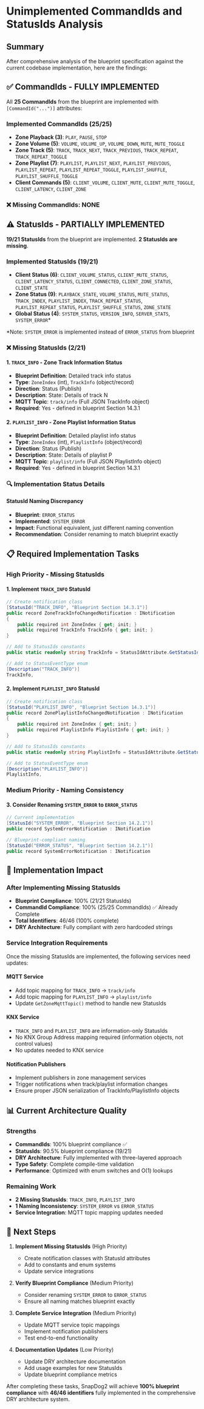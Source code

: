 # Unimplemented CommandIds and StatusIds Analysis

## Summary

After comprehensive analysis of the blueprint specification against the current codebase implementation, here are the findings:

## ✅ CommandIds - FULLY IMPLEMENTED

All **25 CommandIds** from the blueprint are implemented with `[CommandId("...")]` attributes:

### Implemented CommandIds (25/25)
- **Zone Playback (3)**: `PLAY`, `PAUSE`, `STOP`
- **Zone Volume (5)**: `VOLUME`, `VOLUME_UP`, `VOLUME_DOWN`, `MUTE`, `MUTE_TOGGLE`
- **Zone Track (5)**: `TRACK`, `TRACK_NEXT`, `TRACK_PREVIOUS`, `TRACK_REPEAT`, `TRACK_REPEAT_TOGGLE`
- **Zone Playlist (7)**: `PLAYLIST`, `PLAYLIST_NEXT`, `PLAYLIST_PREVIOUS`, `PLAYLIST_REPEAT`, `PLAYLIST_REPEAT_TOGGLE`, `PLAYLIST_SHUFFLE`, `PLAYLIST_SHUFFLE_TOGGLE`
- **Client Commands (5)**: `CLIENT_VOLUME`, `CLIENT_MUTE`, `CLIENT_MUTE_TOGGLE`, `CLIENT_LATENCY`, `CLIENT_ZONE`

### ❌ Missing CommandIds: **NONE**

## ⚠️ StatusIds - PARTIALLY IMPLEMENTED

**19/21 StatusIds** from the blueprint are implemented. **2 StatusIds are missing**.

### Implemented StatusIds (19/21)
- **Client Status (6)**: `CLIENT_VOLUME_STATUS`, `CLIENT_MUTE_STATUS`, `CLIENT_LATENCY_STATUS`, `CLIENT_CONNECTED`, `CLIENT_ZONE_STATUS`, `CLIENT_STATE`
- **Zone Status (9)**: `PLAYBACK_STATE`, `VOLUME_STATUS`, `MUTE_STATUS`, `TRACK_INDEX`, `PLAYLIST_INDEX`, `TRACK_REPEAT_STATUS`, `PLAYLIST_REPEAT_STATUS`, `PLAYLIST_SHUFFLE_STATUS`, `ZONE_STATE`
- **Global Status (4)**: `SYSTEM_STATUS`, `VERSION_INFO`, `SERVER_STATS`, `SYSTEM_ERROR`*

*Note: `SYSTEM_ERROR` is implemented instead of `ERROR_STATUS` from blueprint

### ❌ Missing StatusIds (2/21)

#### 1. `TRACK_INFO` - Zone Track Information Status
- **Blueprint Definition**: Detailed track info status
- **Type**: `ZoneIndex` (int), `TrackInfo` (object/record)
- **Direction**: Status (Publish)
- **Description**: State: Details of track N
- **MQTT Topic**: `track/info` (Full JSON TrackInfo object)
- **Required**: Yes - defined in blueprint Section 14.3.1

#### 2. `PLAYLIST_INFO` - Zone Playlist Information Status  
- **Blueprint Definition**: Detailed playlist info status
- **Type**: `ZoneIndex` (int), `PlaylistInfo` (object/record)
- **Direction**: Status (Publish)
- **Description**: State: Details of playlist P
- **MQTT Topic**: `playlist/info` (Full JSON PlaylistInfo object)
- **Required**: Yes - defined in blueprint Section 14.3.1

### 🔍 Implementation Status Details

#### StatusId Naming Discrepancy
- **Blueprint**: `ERROR_STATUS`
- **Implemented**: `SYSTEM_ERROR`
- **Impact**: Functional equivalent, just different naming convention
- **Recommendation**: Consider renaming to match blueprint exactly

## 📋 Required Implementation Tasks

### High Priority - Missing StatusIds

#### 1. Implement `TRACK_INFO` StatusId
```csharp
// Create notification class
[StatusId("TRACK_INFO", "Blueprint Section 14.3.1")]
public record ZoneTrackInfoChangedNotification : INotification
{
    public required int ZoneIndex { get; init; }
    public required TrackInfo TrackInfo { get; init; }
}

// Add to StatusIds constants
public static readonly string TrackInfo = StatusIdAttribute.GetStatusId<ZoneTrackInfoChangedNotification>();

// Add to StatusEventType enum
[Description("TRACK_INFO")]
TrackInfo,
```

#### 2. Implement `PLAYLIST_INFO` StatusId
```csharp
// Create notification class
[StatusId("PLAYLIST_INFO", "Blueprint Section 14.3.1")]
public record ZonePlaylistInfoChangedNotification : INotification
{
    public required int ZoneIndex { get; init; }
    public required PlaylistInfo PlaylistInfo { get; init; }
}

// Add to StatusIds constants
public static readonly string PlaylistInfo = StatusIdAttribute.GetStatusId<ZonePlaylistInfoChangedNotification>();

// Add to StatusEventType enum
[Description("PLAYLIST_INFO")]
PlaylistInfo,
```

### Medium Priority - Naming Consistency

#### 3. Consider Renaming `SYSTEM_ERROR` to `ERROR_STATUS`
```csharp
// Current implementation
[StatusId("SYSTEM_ERROR", "Blueprint Section 14.2.1")]
public record SystemErrorNotification : INotification

// Blueprint-compliant naming
[StatusId("ERROR_STATUS", "Blueprint Section 14.2.1")]
public record SystemErrorNotification : INotification
```

## 🎯 Implementation Impact

### After Implementing Missing StatusIds
- **Blueprint Compliance**: 100% (21/21 StatusIds)
- **CommandId Compliance**: 100% (25/25 CommandIds) ✅ Already Complete
- **Total Identifiers**: 46/46 (100% complete)
- **DRY Architecture**: Fully compliant with zero hardcoded strings

### Service Integration Requirements
Once the missing StatusIds are implemented, the following services need updates:

#### MQTT Service
- Add topic mapping for `TRACK_INFO` → `track/info`
- Add topic mapping for `PLAYLIST_INFO` → `playlist/info`
- Update `GetZoneMqttTopic()` method to handle new StatusIds

#### KNX Service  
- `TRACK_INFO` and `PLAYLIST_INFO` are information-only StatusIds
- No KNX Group Address mapping required (information objects, not control values)
- No updates needed to KNX service

#### Notification Publishers
- Implement publishers in zone management services
- Trigger notifications when track/playlist information changes
- Ensure proper JSON serialization of TrackInfo/PlaylistInfo objects

## 📊 Current Architecture Quality

### Strengths
- **CommandIds**: 100% blueprint compliance ✅
- **StatusIds**: 90.5% blueprint compliance (19/21)
- **DRY Architecture**: Fully implemented with three-layered approach
- **Type Safety**: Complete compile-time validation
- **Performance**: Optimized with enum switches and O(1) lookups

### Remaining Work
- **2 Missing StatusIds**: `TRACK_INFO`, `PLAYLIST_INFO`
- **1 Naming Inconsistency**: `SYSTEM_ERROR` vs `ERROR_STATUS`
- **Service Integration**: MQTT topic mapping updates needed

## 🚀 Next Steps

1. **Implement Missing StatusIds** (High Priority)
   - Create notification classes with StatusId attributes
   - Add to constants and enum systems
   - Update service integrations

2. **Verify Blueprint Compliance** (Medium Priority)
   - Consider renaming `SYSTEM_ERROR` to `ERROR_STATUS`
   - Ensure all naming matches blueprint exactly

3. **Complete Service Integration** (Medium Priority)
   - Update MQTT service topic mappings
   - Implement notification publishers
   - Test end-to-end functionality

4. **Documentation Updates** (Low Priority)
   - Update DRY architecture documentation
   - Add usage examples for new StatusIds
   - Update blueprint compliance metrics

After completing these tasks, SnapDog2 will achieve **100% blueprint compliance** with **46/46 identifiers** fully implemented in the comprehensive DRY architecture system.
